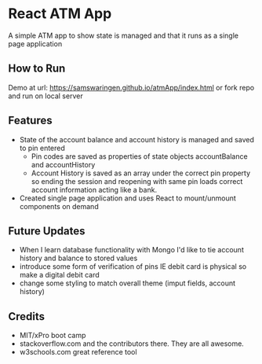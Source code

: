 # React ATM App

A simple ATM app to show state is managed and that it runs as a single page application 

## How to Run

Demo at url: https://samswaringen.github.io/atmApp/index.html
or
fork repo and run on local server

## Features

* State of the account balance and account history is managed and saved to pin entered
  * Pin codes are saved as properties of state objects accountBalance and accountHistory 
  * Account History is saved as an array under the correct pin property so ending the session and reopening with same pin loads correct account information acting like a bank.
* Created single page application and uses React to mount/unmount components on demand 

## Future Updates

* When I learn database functionality with Mongo I'd like to tie account history and balance to stored values
* introduce some form of verification of pins IE debit card is physical so make a digital debit card
* change some styling to match overall theme (imput fields, account history)

## Credits

* MIT/xPro boot camp
* stackoverflow.com and the contributors there. They are all awesome.
* w3schools.com great reference tool
